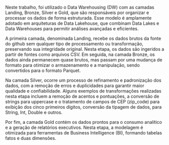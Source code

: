 Neste trabalho, foi utilizado o Data Warehousing (DW) com as camadas Landing, Bronze, Silver e Gold, que são responsáveis por organizar e processar os dados de forma estruturada. Esse modelo é amplamente adotado em arquiteturas de Data Lakehouse, que combinam Data Lakes e Data Warehouses para permitir análises avançadas e eficientes.

A primeira camada, denominada Landing, recebe os dados brutos da fonte do github sem qualquer tipo de processamento ou transformação, preservando sua integridade original. Nesta etapa, os dados são ingeridos a partir de fontes como arquivos CSV.
Em seguida, na camada Bronze, os dados ainda permanecem quase brutos, mas passam por uma mudança de formato para otimizar o armazenamento e a manipulação, sendo convertidos para o formato Parquet.

Na camada Silver, ocorre um processo de refinamento e padronização dos dados, com a remoção de erros e duplicidades para garantir maior qualidade e confiabilidade. Alguns exemplos de transformações realizadas nesta etapa incluem a remoção de acentos e pontuações, a conversão de strings para uppercase e o tratamento de campos de CEP (zip_code) para exibição dos cinco primeiros dígitos, conversão da tipagem de dados, para String, Int, Double e outros.

Por fim, a camada Gold contém os dados prontos para o consumo analítico e a geração de relatórios executivos. Nesta etapa, a modelagem é otimizada para ferramentas de Business Intelligence (BI), formando tabelas fatos e duas dimensões.
